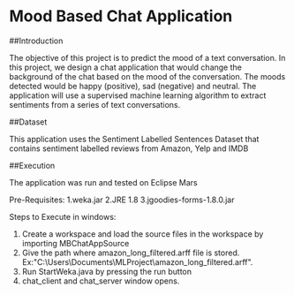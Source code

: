 # Mood Based Chat Application
##Introduction

The objective of this project is to predict the mood of a text conversation. In this project, we
design a chat application that would change the background of the chat based on the mood of
the conversation. The moods detected would be happy (positive), sad (negative) and neutral.
The application will use a supervised machine learning algorithm to extract sentiments from a
series of text conversations.

##Dataset

This application uses the Sentiment Labelled Sentences Dataset that contains sentiment labelled reviews from Amazon, Yelp and IMDB

##Execution

The application was run and tested on Eclipse Mars

Pre-Requisites:
1.weka.jar
2.JRE 1.8
3.jgoodies-forms-1.8.0.jar

Steps to Execute in windows:

1. Create a workspace and load the source files in the workspace by importing MBChatAppSource
2. Give the path where amazon_long_filtered.arff file is stored. Ex:"C:\\Users\\Documents\\MLProject\\amazon_long_filtered.arff". 
3. Run StartWeka.java by pressing the run button
4. chat_client and chat_server window opens.
